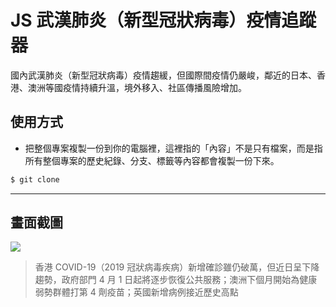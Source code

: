 # JS 武漢肺炎（新型冠狀病毒）疫情追蹤器

國內武漢肺炎（新型冠狀病毒）疫情趨緩，但國際間疫情仍嚴峻，鄰近的日本、香港、澳洲等國疫情持續升溫，境外移入、社區傳播風險增加。

## 使用方式
- 把整個專案複製一份到你的電腦裡，這裡指的「內容」不是只有檔案，而是指所有整個專案的歷史紀錄、分支、標籤等內容都會複製一份下來。
```sh
$ git clone
```

----

## 畫面截圖
![](https://i.imgur.com/DeD3ome.png)
> 香港 COVID-19（2019 冠狀病毒疾病）新增確診雖仍破萬，但近日呈下降趨勢，政府部門 4 月 1 日起將逐步恢復公共服務；澳洲下個月開始為健康弱勢群體打第 4 劑疫苗；英國新增病例接近歷史高點